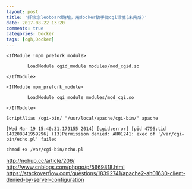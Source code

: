 ```yaml
---
layout: post
title: '好懷念leoboard論壇，用docker動手做cgi環境(未完成)'
date: 2017-08-22 13:20
comments: true
categories: Docker
tags: [cgh,Docker]
---
```

```
<IfModule !mpm_prefork_module>

        LoadModule cgid_module modules/mod_cgid.so

</IfModule>

<IfModule mpm_prefork_module>

        LoadModule cgi_module modules/mod_cgi.so

</IfModule>
```
```
ScriptAlias /cgi-bin/ "/usr/local/apache/cgi-bin/" apache
```


```
[Wed Mar 19 15:40:31.179155 2014] [cgid:error] [pid 4796:tid 140208841959296] (13)Permission denied: AH01241: exec of '/var/cgi-bin/echo.pl' failed
```
`chmod +x /var/cgi-bin/echo.pl`

http://nohup.cc/article/206/
http://www.cnblogs.com/phpgo/p/5669818.html
https://stackoverflow.com/questions/18392741/apache2-ah01630-client-denied-by-server-configuration
